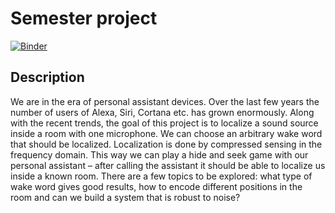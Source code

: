 # Semester project

[![Binder](https://mybinder.org/badge.svg)](https://mybinder.org/v2/gh/Belbaraka/alexa/master)

## Description
We are in the era of personal assistant devices. Over the last few years the number of users of Alexa, Siri, Cortana etc. has grown enormously. Along with the recent trends, the goal of this project is to localize a sound source inside a room with one microphone. We can choose an arbitrary wake word that should be localized. Localization is done by compressed sensing in the frequency domain. This way we can play a hide and seek game with our personal assistant – after calling the assistant it should be able to localize us inside a known room. There are a few topics to be explored: what type of wake word gives good results, how to encode different positions in the room and can we build a system that is robust to noise?
